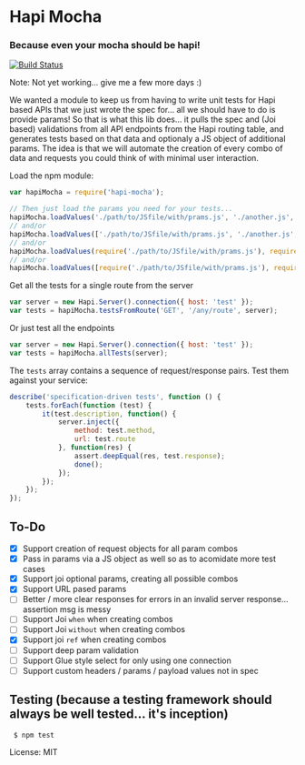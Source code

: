 # Hapi Mocha
### Because even your mocha should be hapi!

[![Build Status](https://travis-ci.org/appersonlabs/hapi-mocha.svg?branch=master)](https://travis-ci.org/appersonlabs/hapi-mocha)

Note: Not yet working... give me a few more days :)

We wanted a module to keep us from having to write unit tests for Hapi based APIs that we just wrote the spec for... all we should have to do is provide params!
So that is what this lib does... it pulls the spec and (Joi based) validations from all API endpoints from the Hapi routing table, and generates tests based on that data and optionaly a JS object of additional params.
The idea is that we will automate the creation of every combo of data and requests you could think of with minimal user interaction.


Load the npm module:

```javascript
var hapiMocha = require('hapi-mocha');

// Then just load the params you need for your tests...
hapiMocha.loadValues('./path/to/JSfile/with/prams.js', './another.js', './yetAnother.js');
// and/or
hapiMocha.loadValues(['./path/to/JSfile/with/prams.js', './another.js', './yetAnother.js']);
// and/or
hapiMocha.loadValues(require('./path/to/JSfile/with/prams.js'), require('./another.js'));
// and/or
hapiMocha.loadValues([require('./path/to/JSfile/with/prams.js'), require('./another.js')]);

```

Get all the tests for a single route from the server
```javascript
var server = new Hapi.Server().connection({ host: 'test' });
var tests = hapiMocha.testsFromRoute('GET', '/any/route', server);

```


Or just test all the endpoints
```javascript
var server = new Hapi.Server().connection({ host: 'test' });
var tests = hapiMocha.allTests(server);

```


The `tests` array contains a sequence of request/response pairs.  Test them against your service:

```javascript
describe('specification-driven tests', function () {
    tests.forEach(function (test) {
        it(test.description, function() {
            server.inject({
                method: test.method,
                url: test.route
            }, function(res) {
                assert.deepEqual(res, test.response);
                done();
            });
        });
    });
});
```

## To-Do
- [X] Support creation of request objects for all param combos
- [X] Pass in params via a JS object as well so as to acomidate more test cases
- [X] Support joi optional params, creating all possible combos
- [X] Support URL pased params
- [ ] Better / more clear responses for errors in an invalid server response... assertion msg is messy
- [ ] Support Joi `when` when creating combos
- [ ] Support Joi `without` when creating combos
- [X] Support joi `ref` when creating combos
- [ ] Support deep param validation
- [ ] Support Glue style select for only using one connection
- [ ] Support custom headers / params / payload values not in spec

## Testing (because a testing framework should always be well tested... it's inception)

```
 $ npm test
```

License: MIT
